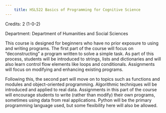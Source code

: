 ```yaml
---
    title: HSL522 Basics of Programming for Cognitive Science
---
```

Credits: 2 (1-0-2)

Department: Department of Humanities and Social Sciences

This course is designed for beginners who have no prior exposure to using and writing programs. The first part of the course will focus on “deconstructing” a program written to solve a simple task. As part of this process, students will be introduced to strings, lists and dictionaries and will also learn control flow elements like loops and conditionals. Assignments will focus on modifying and enhancing existing programs.

Following this, the second part will move on to topics such as functions and modules and object-oriented programming. Algorithmic techniques will be introduced and applied to real data. Assignments in this part of the course will encourage students to write (rather than modify) their own programs, sometimes using data from real applications. Python will be the primary programming language used, but some flexibility here will also be allowed.